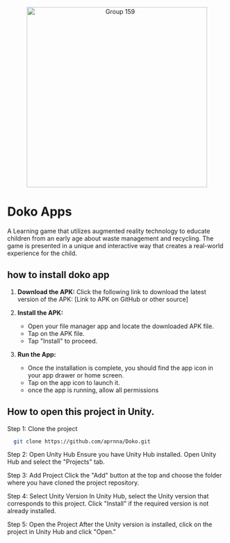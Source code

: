 <p align="center" > 
  <img width="415" alt="Group 159" src="https://github.com/aprnna/Doko/assets/121468657/c61a1cbc-775f-4b75-b6ba-39c90944156f">
</p>


# Doko Apps

A Learning game that utilizes augmented reality technology to educate children from an early age about waste management and recycling. The game is presented in a unique and interactive way that creates a real-world experience for the child.
## how to install doko app

1. **Download the APK:**
Click the following link to download the latest version of the APK: [Link to APK on GitHub or other source]

2. **Install the APK:**
    - Open your file manager app and locate the downloaded APK file.
    - Tap on the APK file.
    - Tap "Install" to proceed.

4. **Run the App:**
   - Once the installation is complete, you should find the app icon in your app drawer or home screen.
   - Tap on the app icon to launch it.
   - once the app is running, allow all permissions
## How to open this project in Unity.

Step 1: Clone the project

```bash
  git clone https://github.com/aprnna/Doko.git
```
Step 2: Open Unity Hub
Ensure you have Unity Hub installed. Open Unity Hub and select the "Projects" tab.

Step 3: Add Project
Click the "Add" button at the top and choose the folder where you have cloned the project repository.

Step 4: Select Unity Version
In Unity Hub, select the Unity version that corresponds to this project. Click "Install" if the required version is not already installed.

Step 5: Open the Project
After the Unity version is installed, click on the project in Unity Hub and click "Open."


